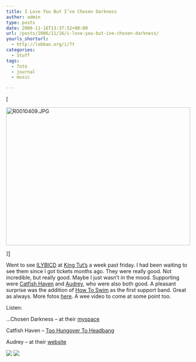 ```yaml
---
title: I Love You But I’ve Chosen Darkness
author: admin
type: posts
date: 2006-11-16T13:37:52+00:00
url: /posts/2006/11/16/i-love-you-but-ive-chosen-darkness/
yourls_shorturl:
  - http://lobban.org/i/7t
categories:
  - Stuff
tags:
  - foto
  - journal
  - music

---
```

[
  
<img alt="R0010409.JPG" height="375" src="http://lobban.org/wp-content/uploads/2011/06/297527469_3151162880.jpg" width="500" />
  
][1] 

Went to see <a href="http://www.chosendarkness.com/" target="_blank">ILYBICD</a> at <a href="http://www.kingtuts.co.uk/" target="_blank">King Tut’s</a> a week past friday. I had been waiting to see them since I got tickets months ago. They were really good. Not incredible, but really good. Maybe I just wasn’t in the mood. Supporting were <a href="http://www.catfishhaven.com/" target="_blank">Catfish Haven</a> and <a href="http://www.audrey.se/" target="_blank">Audrey</a>, who were also both good. A pleasant surprise was the addition of <a href="http://www.howtoswim.net/" target="_blank">How To Swim</a> as the first support band. Great as always. More fotos <a href="http://flickr.com/photos/nonimage/sets/72157594376459701/" target="_blank">here</a>. A wee video to come at some point too.

Listen:

…Chosen Darkness &#8211; at their <a href="http://www.myspace.com/chosendarkness" target="_blank">myspace</a>

Catfish Haven &#8211; <a href="http://www.catfishhaven.com/sounds-vids/TooHungovertoHeadbang.mp3" target="_blank">Too Hungover To Headbang</a>

Audrey &#8211; at their <a href="http://www.audrey.se/" target="_blank">website</a>

<div class="feedflare">
  <a href="http://feeds.feedburner.com/~f/nonimage?a=7gtrAZX7"><img src="http://feeds.feedburner.com/~f/nonimage?i=7gtrAZX7" /></a> <a href="http://feeds.feedburner.com/~f/nonimage?a=094dVoYG"><img src="http://feeds.feedburner.com/~f/nonimage?i=094dVoYG" /></a>
</div>

 [1]: http://www.flickr.com/photos/nonimage/297527469/ "Photo Sharing"